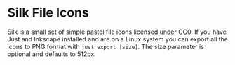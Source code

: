 # Silk File Icons

Silk is a small set of simple pastel file icons licensed under [CC0](https://creativecommons.org/publicdomain/zero/1.0/).
If you have Just and Inkscape installed and are on a Linux system you can export all the icons to PNG format with `just export [size]`. The size parameter is optional and defaults to 512px.